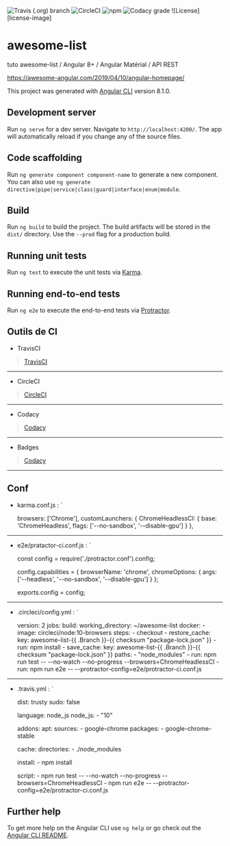 ![Travis (.org) branch](https://img.shields.io/travis/WingsHell/awesome-list/master.svg?label=TravisCI&logo=travis&style=plastic)
![CircleCI](https://img.shields.io/circleci/build/gh/WingsHell/awesome-list/master.svg?label=CircleCI&logo=CircleCI&style=plastic)
![npm](https://img.shields.io/npm/v/@angular/cli.svg?color=%234c1&label=npm%20package&logo=npm&style=plastic)
![Codacy grade](https://img.shields.io/codacy/grade/c39efc40abd0469f856a4efcfc4efe95.svg?color=%234c1&label=Codacy%20Grade&logo=codacy&style=plastic)
![License][license-image]

# awesome-list

tuto awesome-list / Angular 8+ / Angular Matérial / API REST

https://awesome-angular.com/2019/04/10/angular-homepage/

This project was generated with [Angular CLI](https://github.com/angular/angular-cli) version 8.1.0.

## Development server

Run `ng serve` for a dev server. Navigate to `http://localhost:4200/`. The app will automatically reload if you change any of the source files.

## Code scaffolding

Run `ng generate component component-name` to generate a new component. You can also use `ng generate directive|pipe|service|class|guard|interface|enum|module`.

## Build

Run `ng build` to build the project. The build artifacts will be stored in the `dist/` directory. Use the `--prod` flag for a production build.

## Running unit tests

Run `ng test` to execute the unit tests via [Karma](https://karma-runner.github.io).

## Running end-to-end tests

Run `ng e2e` to execute the end-to-end tests via [Protractor](http://www.protractortest.org/).

## Outils de CI

* TravisCI
> [TravisCI](https://travis-ci.org/WingsHell/awesome-list)

-----------------

* CircleCI
> [CircleCI](https://circleci.com/dashboard)

-----------------

* Codacy
> [Codacy](https://app.codacy.com/projects)

-----------------

* Badges
> [Codacy](https://shields.io/)

-----------------

## Conf
* karma.conf.js :
`

    browsers: ['Chrome'],
    customLaunchers: {
      ChromeHeadlessCI: {
        base: 'ChromeHeadless',
        flags: ['--no-sandbox', '--disable-gpu']
      }
    },

-----------------

* e2e/pratactor-ci.conf.js :
`

    const config = require('./protractor.conf').config;

    config.capabilities = {
      browserName: 'chrome',
      chromeOptions: {
        args: ['--headless', '--no-sandbox', '--disable-gpu']
      }
    };

    exports.config = config;

-----------------

* .circleci/config.yml :
`

    version: 2
    jobs:
      build:
        working_directory: ~/awesome-list
        docker:
          - image: circleci/node:10-browsers
        steps:
          - checkout
          - restore_cache:
              key: awesome-list-{{ .Branch }}-{{ checksum "package-lock.json" }}
          - run: npm install
          - save_cache:
              key: awesome-list-{{ .Branch }}-{{ checksum "package-lock.json" }}
              paths:
                - "node_modules"
          - run: npm run test -- --no-watch --no-progress --browsers=ChromeHeadlessCI
          - run: npm run e2e -- --protractor-config=e2e/protractor-ci.conf.js

-----------------

* .travis.yml :
`

    dist: trusty
    sudo: false

    language: node_js
    node_js:
      - "10"

    addons:
      apt:
        sources:
          - google-chrome
        packages:
          - google-chrome-stable

    cache:
      directories:
        - ./node_modules

    install:
      - npm install

    script:
      - npm run test -- --no-watch --no-progress --browsers=ChromeHeadlessCI
      - npm run e2e -- --protractor-config=e2e/protractor-ci.conf.js

## Further help

To get more help on the Angular CLI use `ng help` or go check out the [Angular CLI README](https://github.com/angular/angular-cli/blob/master/README.md).

